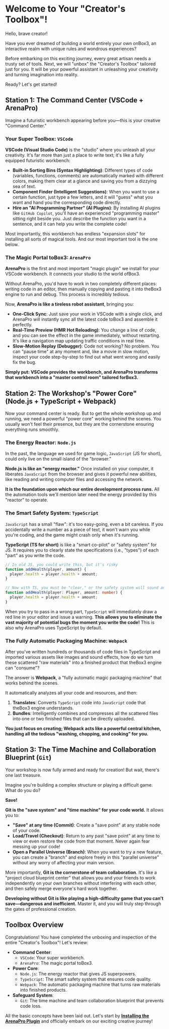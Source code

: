 # Welcome to Your "Creator's Toolbox"!

Hello, brave creator!

Have you ever dreamed of building a world entirely your own onBox3, an interactive realm with unique rules and wondrous experiences?

Before embarking on this exciting journey, every great artisan needs a trusty set of tools. Next, we will "unbox" the "Creator's Toolbox" tailored just for you. It will be your powerful assistant in unleashing your creativity and turning imagination into reality.

Ready? Let's get started!

## Station 1: The Command Center (VSCode + ArenaPro)

Imagine a futuristic workbench appearing before you—this is your creative "Command Center."

### Your Super Toolbox: `VSCode`

**VSCode (Visual Studio Code)** is the "studio" where you unleash all your creativity. It's far more than just a place to write text; it's like a fully equipped futuristic workbench:

- **Built-in Sorting Bins (Syntax Highlighting)**: Different types of code (variables, functions, comments) are automatically marked with different colors, making them clear at a glance and saving you from a dizzying sea of text.
- **Component Finder (Intelligent Suggestions)**: When you want to use a certain function, just type a few letters, and it will "guess" what you want and hand you the corresponding code directly.
- **Hire an "AI Programming Partner" (AI Plugins)**: By installing AI plugins like `GitHub Copilot`, you'll have an experienced "programming master" sitting right beside you. Just describe the function you want in a sentence, and it can help you write the complete code!

Most importantly, this workbench has endless "expansion slots" for installing all sorts of magical tools. And our most important tool is the one below.

### The Magic Portal toBox3: `ArenaPro`

**ArenaPro** is the first and most important "magic plugin" we install for your VSCode workbench. It connects your studio to the world ofBox3.

Without ArenaPro, you'd have to work in two completely different places: writing code in an editor, then manually copying and pasting it into theBox3 engine to run and debug. This process is incredibly tedious.

Now, **ArenaPro is like a tireless robot assistant**, bringing you:

- **One-Click Sync**: Just save your work in VSCode with a single click, and ArenaPro will instantly sync all the latest code toBox3 and assemble it perfectly.
- **Real-Time Preview (HMR Hot Reloading)**: You change a line of code, and you can see the effect in the game immediately, without restarting. It's like a navigation map updating traffic conditions in real time.
- **Slow-Motion Replay (Debugger)**: Code not working? No problem. You can "pause time" at any moment and, like a movie in slow motion, inspect your code step-by-step to find out what went wrong and easily fix the bug.

**Simply put: VSCode provides the workbench, and ArenaPro transforms that workbench into a "master control room" tailored forBox3.**

## Station 2: The Workshop's "Power Core" (Node.js + TypeScript + Webpack)

Now your command center is ready. But to get the whole workshop up and running, we need a powerful "power core" working behind the scenes. You usually won't feel their presence, but they are the cornerstone ensuring everything runs smoothly.

### The Energy Reactor: `Node.js`

In the past, the language we used for game logic, `JavaScript` (JS for short), could only live on the small island of the "browser."

**Node.js is like an "energy reactor."** Once installed on your computer, it liberates `JavaScript` from the browser and gives it powerful new abilities, like reading and writing computer files and accessing the network.

**It is the foundation upon which our entire development process runs.** All the automation tools we'll mention later need the energy provided by this "reactor" to operate.

### The Smart Safety System: `TypeScript`

`JavaScript` has a small "flaw": it's too easy-going, even a bit careless. If you accidentally write a number as a piece of text, it won't warn you while you're coding, and the game might crash only when it's running.

**TypeScript (TS for short)** is like a "smart co-pilot" or "safety system" for JS. It requires you to clearly state the specifications (i.e., "types") of each "part" as you write the code.

```ts
// In old JS, you could write this, but it's risky
function addHealth(player, amount) {
  player.health = player.health + amount;
}

// Now with TS, you must be "clear," or the safety system will sound an alarm
function addHealth(player: Player, amount: number) {
  player.health = player.health + amount;
}
```

When you try to pass in a wrong part, `TypeScript` will immediately draw a red line in your editor and issue a warning. **This allows you to eliminate the vast majority of potential bugs the moment you write the code!** This is also why ArenaPro uses TypeScript by default.

### The Fully Automatic Packaging Machine: `Webpack`

After you've written hundreds or thousands of code files in TypeScript and imported various assets like images and sound effects, how do we turn these scattered "raw materials" into a finished product that theBox3 engine can "consume"?

The answer is **Webpack**, a "fully automatic magic packaging machine" that works behind the scenes.

It automatically analyzes all your code and resources, and then:

1.  **Translates**: Converts `TypeScript` code into `JavaScript` code that theBox3 engine understands.
2.  **Bundles**: Intelligently combines and compresses all the scattered files into one or two finished files that can be directly uploaded.

**You just focus on creating; Webpack acts like a powerful central kitchen, handling all the tedious "washing, chopping, and cooking" for you.**

## Station 3: The Time Machine and Collaboration Blueprint (`Git`)

Your workshop is now fully armed and ready for creation! But wait, there's one last treasure.

Imagine you're building a complex structure or playing a difficult game. What do you do?

**Save!**

**Git is the "save system" and "time machine" for your code world.** It allows you to:

- **"Save" at any time (Commit)**: Create a "save point" at any stable node of your code.
- **Load/Travel (Checkout)**: Return to any past "save point" at any time to view or even restore the code from that moment. Never again fear messing up your code!
- **Open a Parallel Universe (Branch)**: When you want to try a new feature, you can create a "branch" and explore freely in this "parallel universe" without any worry of affecting your main version.

More importantly, **Git is the cornerstone of team collaboration**. It's like a "project cloud blueprint center" that allows you and your friends to work independently on your own branches without interfering with each other, and then safely merge everyone's hard work together.

**Developing without Git is like playing a high-difficulty game that you can't save—dangerous and inefficient.** Master it, and you will truly step through the gates of professional creation.

## Toolbox Overview

Congratulations! You have completed the unboxing and inspection of the entire "Creator's Toolbox"! Let's review:

- **Command Center**:
  - `VSCode`: Your super workbench.
  - `ArenaPro`: The magic portal toBox3.
- **Power Core**:
  - `Node.js`: The energy reactor that gives JS superpowers.
  - `TypeScript`: The smart safety system that ensures code quality.
  - `Webpack`: The automatic packaging machine that turns raw materials into finished products.
- **Safeguard System**:
  - `Git`: The time machine and team collaboration blueprint that prevents code loss.

All the basic concepts have been laid out. Let's start by **[Installing the ArenaPro Plugin](/en/guide/02-getting-started/01-install)** and officially embark on our exciting creative journey!
